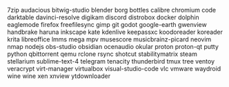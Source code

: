 7zip
audacious
bitwig-studio
blender
borg
bottles
calibre
chromium
code
darktable
davinci-resolve
digikam
discord
distrobox
docker
dolphin
eaglemode
firefox
freefilesync
gimp
git
godot
google-earth
gwenview
handbrake
haruna
inkscape
kate
kdenlive
keepassxc
koodoreader
koreader
krita
libreoffice
lmms
mega
mpv
musescore
musicbrainz-picard
neovim
nmap
nodejs
obs-studio
obsidian
ocenaudio
okular
proton
proton-qt
putty
python
qbittorrent
qemu
rclone
rsync
shotcut
stabilitymatrix
steam
stellarium
sublime-text-4
telegram
tenacity
thunderbird
tmux
tree
ventoy
veracrypt
virt-manager
virtualbox
visual-studio-code
vlc
vmware
waydroid
wine
wine
xen
xnview
ytdownloader